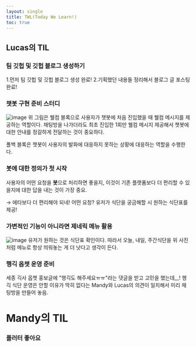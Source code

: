```yaml
---
layout: single
title: TWL(Today We Learn!)
toc: true
---
```


## Lucas의 TIL

### 팀 깃헙 및 깃헙 블로그 생성하기

1.먼저 팀 깃헙 및 깃헙 블로그 생성 완료! 
2.기획했던 내용들 정리해서 블로그 글 포스팅 완료!

### 챗봇 구현 준비 스터디

![image](https://user-images.githubusercontent.com/110464205/216511800-26faac1d-6e08-4d63-9b4f-189de52dc5fa.png)
위 그림은 웰컴 블록으로 사용자가 챗봇에 처음 진입했을 때 웰컴 메시지를 제공하는 역할이다. 채팅방을 나가더라도 최초 진입한 1회만 웰컴 메시지 제공해서 챗봇에 대한 안내를 정갈하게 전달하는 것이 중요하다.

폴백 블록은 챗봇이 사용자의 발화에 대응하지 못하는 상황에 대응하는 역할을 수행한다.

### 봇에 대한 정의가 첫 시작

사용자의 어떤 요청을 **봇**으로 처리하면 좋을지, 이것이 기존 플랫폼보다 더 편리할 수 있을지에 대한 답을 내는 것이 가장 중요.

→ 에타보다 더 편리해야 되네! 어떤 요청? 유저가 식단을 궁금해할 시 원하는 식단표를 제공!

### 가변적인 기능이 아니라면 제네릭 메뉴 활용

![image](https://user-images.githubusercontent.com/110464205/216512254-f99cadb2-60b9-4901-a68b-b8139c4c8dfb.png)
유저가 원하는 것은 식단표 확인이다. 따라서 오늘, 내일, 주간식단을 위 사진처럼 메뉴로 항상 띄워놓는 게 더 낫다고 생각이 든다.

### 행긱 옵챗 운영 준비

세종 긱사 옵챗 홍보글에 "행긱도 해주세요ㅠㅠ"라는 댓글을 받고 고민을 했는데,,,! 행긱 식단 운영은 안할 이유가 딱히 없다는 Mandy와 Lucas의 의견이 일치해서 미리 채팅방을 만들어 놓음.

# Mandy의 TIL
### 플러터 좋아요 
